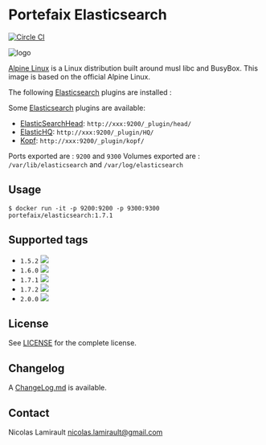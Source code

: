 # Portefaix Elasticsearch

[![Circle CI](https://circleci.com/gh/portefaix/docker-elasticsearch/tree/master.svg?style=svg)](https://circleci.com/gh/portefaix/docker-elasticsearch/tree/master)

![logo](https://pkgs.alpinelinux.org/assets/alpinelinux-logo.svg)

[Alpine Linux][] is a Linux distribution built around musl libc and BusyBox.
This image is based on the official Alpine Linux.

The following [Elasticsearch][] plugins are installed :

Some [Elasticsearch][] plugins are available:
* [ElasticSearchHead][]: `http://xxx:9200/_plugin/head/`
* [ElasticHQ][]: `http://xxx:9200/_plugin/HQ/`
* [Kopf][]: `http://xxx:9200/_plugin/kopf/`

Ports exported are : `9200` and `9300`
Volumes exported are : `/var/lib/elasticsearch` and `/var/log/elasticsearch`

## Usage

    $ docker run -it -p 9200:9200 -p 9300:9300 portefaix/elasticsearch:1.7.1

## Supported tags

- `1.5.2` [![](https://badge.imagelayers.io/portefaix/elasticsearch:1.5.2.svg)](https://imagelayers.io/?images=portefaix/elasticsearch:1.5.2 'imagelayers.io')
- `1.6.0` [![](https://badge.imagelayers.io/portefaix/elasticsearch:1.6.0.svg)](https://imagelayers.io/?images=portefaix/elasticsearch:1.6.0 'imagelayers.io')
- `1.7.1` [![](https://badge.imagelayers.io/portefaix/elasticsearch:1.7.1.svg)](https://imagelayers.io/?images=portefaix/elasticsearch:1.7.1 'imagelayers.io')
- `1.7.2` [![](https://badge.imagelayers.io/portefaix/elasticsearch:1.7.2.svg)](https://imagelayers.io/?images=portefaix/elasticsearch:1.7.2 'imagelayers.io')
- `2.0.0` [![](https://badge.imagelayers.io/portefaix/elasticsearch:2.0.0.svg)](https://imagelayers.io/?images=portefaix/elasticsearch:2.0.0 'imagelayers.io')

## License

See [LICENSE](LICENSE) for the complete license.


## Changelog

A [ChangeLog.md](ChangeLog.md) is available.


## Contact

Nicolas Lamirault <nicolas.lamirault@gmail.com>


[Alpine Linux]: http://www.alpinelinux.org

[Elasticsearch]: https://www.elastic.co/products/elasticsearch
[ElasticSearchHead]: http://mobz.github.io/elasticsearch-head
[ElasticHQ]: http://www.elastichq.org
[Kopf]: https://github.com/lmenezes/elasticsearch-kopf
